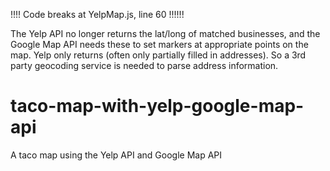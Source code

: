 !!!! Code breaks at YelpMap.js, line 60 !!!!!!

The Yelp API no longer returns the lat/long of matched
businesses, and the Google Map API needs these to set markers at appropriate points
on the map. Yelp only returns (often only partially filled in addresses). So a 3rd party geocoding service is needed to parse address information.


taco-map-with-yelp-google-map-api
=================================

A taco map using the Yelp API and Google Map API
